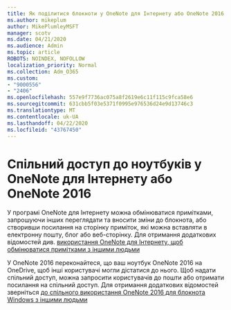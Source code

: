 ```yaml
---
title: Як поділитися блокноти у OneNote для Інтернету або OneNote 2016
ms.author: mikeplum
author: MikePlumleyMSFT
manager: scotv
ms.date: 04/21/2020
ms.audience: Admin
ms.topic: article
ROBOTS: NOINDEX, NOFOLLOW
localization_priority: Normal
ms.collection: Adm_O365
ms.custom:
- "9000556"
- "2406"
ms.openlocfilehash: 557e9f7736ac075a8f2619e6c11f115c9fca58e6
ms.sourcegitcommit: 631cbb5f03e5371f0995e976536d24e9d13746c3
ms.translationtype: MT
ms.contentlocale: uk-UA
ms.lasthandoff: 04/22/2020
ms.locfileid: "43767450"
---
```

# <a name="share-notebooks-in-onenote-for-the-web-or-onenote-2016"></a>Спільний доступ до ноутбуків у OneNote для Інтернету або OneNote 2016

У програмі OneNote для Інтернету можна обмінюватися примітками, запрошуючи інших переглядати та вносити зміни до блокнота, або створивши посилання на сторінку приміток, які можна вставляти в електронну пошту, блог або веб-сторінку. Для отримання додаткових відомостей див. [використання OneNote для Інтернету, щоб обмінюватися примітками з іншими людьми](https://support.office.com/article/D3481FBE-E06C-4883-B7E9-B2EE9F38AED3)

У OneNote 2016 переконайтеся, що ваш ноутбук OneNote 2016 на OneDrive, щоб інші користувачі могли дістатися до нього. Щоб надати спільний доступ, можна запросити користувачів до пошти або отримати посилання на спільний доступ. Для отримання додаткових відомостей зверніться [до спільного використання OneNote 2016 для блокнота Windows з іншими людьми](https://support.office.com/article/d14b6033-7a95-4536-9216-bb0a5e0f8285)